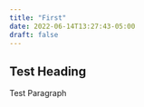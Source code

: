```yaml
---
title: "First"
date: 2022-06-14T13:27:43-05:00
draft: false
---
```

## Test Heading

Test Paragraph 
